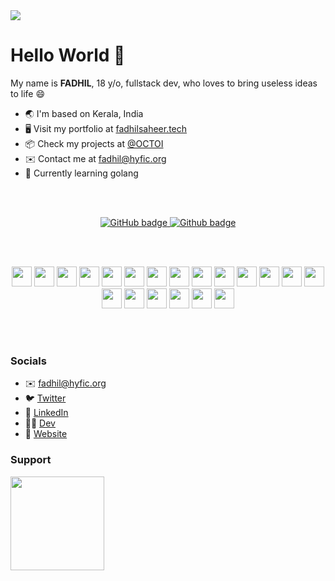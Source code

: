<img src="https://pbs.twimg.com/profile_banners/1357659907135135744/1719247221/1500x500" />

# Hello World 👋

My name is **FADHIL**, 18 y/o, fullstack dev, who loves to bring useless ideas to life 😄

- 🌏 I'm based on Kerala, India
- 🖥️ Visit my portfolio at [fadhilsaheer.tech](https://fadhilsaheer.tech)
- 📦 Check my projects at [@OCTOI](https://github.com/octoi)
- ✉️ Contact me at fadhil@hyfic.org
- 📖 Currently learning golang

<br>
<br>

<p align="center">
    <a href="https://github.com/fadhilsaheer?tab=followers">
        <img src="https://img.shields.io/github/followers/fadhilsaheer?label=Followers&logo=GitHub&style=for-the-badge" alt="GitHub badge" />
    </a>
    <a href="https://github.com/fadhilsaheer">
        <img src="https://img.shields.io/github/stars/fadhilsaheer?label=Stars&logo=Github&style=for-the-badge" alt="Github badge" />
    </a>
</p>

<br>
<br>
<p align="center">
    <img src="https://s2.svgbox.net/files.svg?ic=yarn&color=000000" width="32" height="32">
    <img src="https://s2.svgbox.net/files.svg?ic=rust" width="32" height="32">
    <img src="https://s2.svgbox.net/files.svg?ic=go-lightblue&color=000000" width="32" height="32">
    <img src="https://s2.svgbox.net/files.svg?ic=css&color=000" width="32" height="32">
    <img src="https://s2.svgbox.net/files.svg?ic=reactjs&color=000" width="32"height="32">
    <img src="https://s2.svgbox.net/files.svg?ic=flutter&color=000" width="32" height="32">
    <img src="https://s2.svgbox.net/files.svg?ic=python&color=000" width="32" height="32">
    <img src="https://s2.svgbox.net/files.svg?ic=json&color=000" width="32" height="32">
    <img src="https://s2.svgbox.net/files.svg?ic=typescript-official&color=000" width="32" height="32">
    <img src="https://s2.svgbox.net/files.svg?ic=pgsql&color=000" width="32" height="32">
    <img src="https://s2.svgbox.net/files.svg?ic=js-official&color=000000" width="32" height="32">
    <img src="https://s2.svgbox.net/files.svg?ic=dartlang&color=000" width="32" height="32">
    <img src="https://s2.svgbox.net/files.svg?ic=firebase&color=000" width="32" height="32">
    <img src="https://s2.svgbox.net/files.svg?ic=mongo&color=000" width="32" height="32">
    <img src="https://s2.svgbox.net/files.svg?ic=html&color=000" width="32" height="32">
    <img src="https://s2.svgbox.net/files.svg?ic=graphql&color=000000" width="32" height="32">
    <img src="https://s2.svgbox.net/files.svg?ic=procfile&color=000000" width="32" height="32">
    <img src="https://s2.svgbox.net/files.svg?ic=npm&color=000000" width="32" height="32">
    <img src="https://s2.svgbox.net/files.svg?ic=vscode&color=000000" width="32" height="32">
    <img src="https://s2.svgbox.net/files.svg?ic=vim&color=000000" width="32" height="32">
</p>

<br>
<br>

### Socials
- ✉️  [fadhil@hyfic.org](mailto:fadhil@hyfic.org)
- 🐦 [Twitter](https://x.com/fadhilsaheer)
- 🔗 [LinkedIn](https://www.linkedin.com/in/fadhilsaheer/)
- 👨‍💻 [Dev](https://dev.to/fadhilsaheer)
- 🚀 [Website](https://fadhilsaheer.tech)

### Support
<a href="https://www.buymeacoffee.com/fadhilsaheer"><img src="https://cdn.buymeacoffee.com/buttons/v2/default-yellow.png" width="150" /></a>
